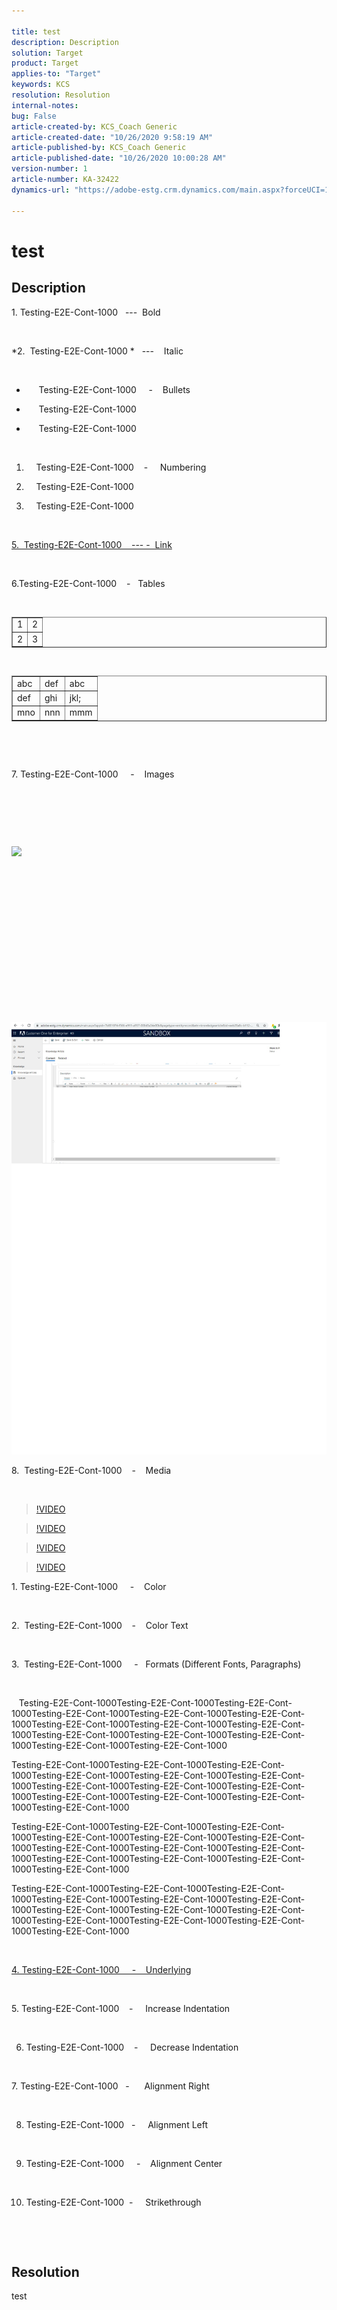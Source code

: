```yaml
---

title: test  
description: Description  
solution: Target  
product: Target  
applies-to: "Target"  
keywords: KCS  
resolution: Resolution  
internal-notes:   
bug: False  
article-created-by: KCS_Coach Generic  
article-created-date: "10/26/2020 9:58:19 AM"  
article-published-by: KCS_Coach Generic  
article-published-date: "10/26/2020 10:00:28 AM"  
version-number: 1  
article-number: KA-32422  
dynamics-url: "https://adobe-estg.crm.dynamics.com/main.aspx?forceUCI=1&pagetype=entityrecord&etn=knowledgearticle&id=7cc8cdc5-7117-eb11-a813-000d3a5937f3"

---
```


# test

## Description

1. Testing-E2E-Cont-1000   ---  Bold

 

*2.  Testing-E2E-Cont-1000 *   ---    Italic

 



*        Testing-E2E-Cont-1000     -    Bullets
 
*        Testing-E2E-Cont-1000
 
*        Testing-E2E-Cont-1000


 



1.      Testing-E2E-Cont-1000    -     Numbering
 
2.      Testing-E2E-Cont-1000
 
3.      Testing-E2E-Cont-1000


 

[5.  Testing-E2E-Cont-1000    --- -  Link](https://lik.com)

 

6.Testing-E2E-Cont-1000    -   Tables

 


<table border="1" cellpadding="1" cellspacing="0">
 <tbody>
  <tr>
   <td>1</td>
   <td>2</td>
  </tr>
  <tr>
   <td>2</td>
   <td>3</td>
  </tr>
 </tbody>
</table>




 

<table border="1" cellpadding="1" cellspacing="0">
 <tbody>
  <tr>
   <td>abc</td>
   <td>def</td>
   <td>abc</td>
  </tr>
  <tr>
   <td>def</td>
   <td>ghi</td>
   <td>jkl;</td>
  </tr>
  <tr>
   <td>mno</td>
   <td>nnn</td>
   <td>mmm</td>
  </tr>
 </tbody>
</table>






 

 

7. Testing-E2E-Cont-1000     -    Images

 

 

 

![](https://adobe.sharepoint.com/sites/D365Attachments-Non-Prod/knowledgearticle/Testing-E2E-Cont-1000_679DE0F05117EB11A813002248049F6D/Article_Form.png)

 

 

 

 

 

 

 

 

![](assets/___66f6b2d3-7117-eb11-a813-000d3a5937f3___.png)

8.  Testing-E2E-Cont-1000    -    Media

 



>[!VIDEO](https://video.tv.adobe.com/v/18696?quality=9&learn=on )

>[!VIDEO](https://video.tv.adobe.com/v/18696?quality=9&learn=on )

>[!VIDEO](https://video.tv.adobe.com/v/18696?quality=9&learn=on )

>[!VIDEO](https://video.tv.adobe.com/v/18696?quality=9&learn=on )





1. Testing-E2E-Cont-1000     -    Color

 

2.  Testing-E2E-Cont-1000    -    Color Text

 

3.  Testing-E2E-Cont-1000     -   Formats (Different Fonts, Paragraphs)

 

   Testing-E2E-Cont-1000Testing-E2E-Cont-1000Testing-E2E-Cont-1000Testing-E2E-Cont-1000Testing-E2E-Cont-1000Testing-E2E-Cont-1000Testing-E2E-Cont-1000Testing-E2E-Cont-1000Testing-E2E-Cont-1000Testing-E2E-Cont-1000Testing-E2E-Cont-1000Testing-E2E-Cont-1000Testing-E2E-Cont-1000Testing-E2E-Cont-1000

Testing-E2E-Cont-1000Testing-E2E-Cont-1000Testing-E2E-Cont-1000Testing-E2E-Cont-1000Testing-E2E-Cont-1000Testing-E2E-Cont-1000Testing-E2E-Cont-1000Testing-E2E-Cont-1000Testing-E2E-Cont-1000Testing-E2E-Cont-1000Testing-E2E-Cont-1000Testing-E2E-Cont-1000Testing-E2E-Cont-1000

Testing-E2E-Cont-1000Testing-E2E-Cont-1000Testing-E2E-Cont-1000Testing-E2E-Cont-1000Testing-E2E-Cont-1000Testing-E2E-Cont-1000Testing-E2E-Cont-1000Testing-E2E-Cont-1000Testing-E2E-Cont-1000Testing-E2E-Cont-1000Testing-E2E-Cont-1000Testing-E2E-Cont-1000Testing-E2E-Cont-1000

Testing-E2E-Cont-1000Testing-E2E-Cont-1000Testing-E2E-Cont-1000Testing-E2E-Cont-1000Testing-E2E-Cont-1000Testing-E2E-Cont-1000Testing-E2E-Cont-1000Testing-E2E-Cont-1000Testing-E2E-Cont-1000Testing-E2E-Cont-1000Testing-E2E-Cont-1000Testing-E2E-Cont-1000Testing-E2E-Cont-1000

 

<u>4. Testing-E2E-Cont-1000     -    Underlying</u>

 

5. Testing-E2E-Cont-1000    -     Increase Indentation

 

6. Testing-E2E-Cont-1000    -     Decrease Indentation

 

7. Testing-E2E-Cont-1000   -      Alignment Right

 

8. Testing-E2E-Cont-1000   -     Alignment Left

 

9. Testing-E2E-Cont-1000     -    Alignment Center

 

10. Testing-E2E-Cont-1000  -     Strikethrough

 

 





## Resolution

test
